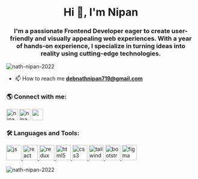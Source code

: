 <h1 align="center">Hi 👋, I'm Nipan</h1>
<h3 align="center">I'm a passionate Frontend Developer eager to create user-friendly and visually appealing web experiences. With a year of hands-on experience, I specialize in turning ideas into reality using cutting-edge technologies.</h3>

<p align="left"> <img src="https://komarev.com/ghpvc/?username=nath-nipan-2022&label=Profile%20views&color=0e75b6&style=flat" alt="nath-nipan-2022" /> </p>

- 📫 How to reach me **debnathnipan719@gmail.com**

<h3 align="left">🌎 Connect with me:</h3>
<p align="left">
<a href="https://twitter.com/nipandebnth?s=09" target="blank"> <img align="center" src="https://cdn1.iconfinder.com/data/icons/logotypes/32/twitter-512.png" alt="nipandebnth?s=09" height="30" width="30" /></a> <a href="https://linkedin.com/in/nipan-debnath-742025248" target="blank"><img align="center" src="https://cdn1.iconfinder.com/data/icons/logotypes/32/square-linkedin-256.png" alt="nipan-debnath-742025248" height="30" width="30" /></a> <a href="https://instagram.com/nath_nipan_789" target="blank"><img align="center" src="https://cdn2.iconfinder.com/data/icons/social-icons-33/128/Instagram-512.png" height="30" width="30" /></a>
</p>

<h3 align="left">🛠 Languages and Tools:</h3>
<p align="left">
  <a href="www.w3schools.com/js" target="_blank" rel="noreferrer"> <img src="https://cdn4.iconfinder.com/data/icons/logos-and-brands/512/187_Js_logo_logos-512.png" alt="js" width="40" height="40"/> </a>  <a href="https://react.dev" target="_blank" rel="noreferrer"> <img src="https://www.vectorlogo.zone/logos/reactjs/reactjs-icon.svg" alt="react" width="40" height="40"/> </a> <a href="https://redux.js.org" target="_blank" rel="noreferrer"> <img src="https://cdn.worldvectorlogo.com/logos/redux.svg" alt="redux" width="40" height="40"/> </a> <a href="https://www.w3.org/html/" target="_blank" rel="noreferrer"> <img src="https://www.vectorlogo.zone/logos/w3_html5/w3_html5-icon.svg" alt="html5" width="40" height="40"/> </a>  <a href="https://www.w3schools.com/css/" target="_blank" rel="noreferrer"> <img src="https://www.vectorlogo.zone/logos/w3_css/w3_css-icon.svg" alt="css3" width="40" height="40"/> </a> <a href="https://tailwindcss.com/" target="_blank" rel="noreferrer"> <img src="https://www.vectorlogo.zone/logos/tailwindcss/tailwindcss-icon.svg" alt="tailwind" width="40" height="40"/> </a>  <a href="https://getbootstrap.com" target="_blank" rel="noreferrer"> <img src="https://upload.vectorlogo.zone/logos/getbootstrap/images/987f8f6c-263a-47b1-a85d-853cfca215d9.svg" alt="bootstrap" width="40" height="40"/> </a>  <a href="https://www.figma.com/" target="_blank" rel="noreferrer"> <img src="https://www.vectorlogo.zone/logos/figma/figma-icon.svg" alt="figma" width="40" height="40"/> </a> 
  </p>
  
<p><img align="center" src="https://github-readme-stats.vercel.app/api/top-langs?username=nath-nipan-2022&show_icons=true&locale=en&layout=compact" alt="nath-nipan-2022" /></p>
